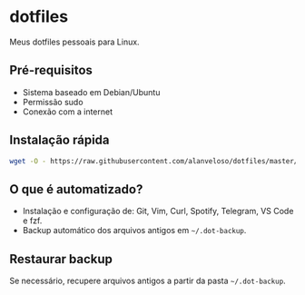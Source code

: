 # dotfiles

Meus dotfiles pessoais para Linux.

## Pré-requisitos
- Sistema baseado em Debian/Ubuntu
- Permissão sudo
- Conexão com a internet

## Instalação rápida

```sh
wget -O - https://raw.githubusercontent.com/alanveloso/dotfiles/master/setup.sh | bash
```

## O que é automatizado?
- Instalação e configuração de: Git, Vim, Curl, Spotify, Telegram, VS Code e fzf.
- Backup automático dos arquivos antigos em `~/.dot-backup`.

## Restaurar backup
Se necessário, recupere arquivos antigos a partir da pasta `~/.dot-backup`.
